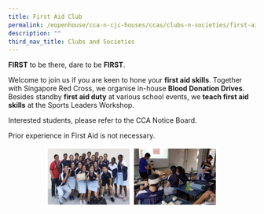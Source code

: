 ```yaml
---
title: First Aid Club
permalink: /eopenhouse/cca-n-cjc-houses/ccas/clubs-n-societies/first-aid-club/
description: ""
third_nav_title: Clubs and Societies
---
```

**FIRST**&nbsp;to be there, dare to be&nbsp;**FIRST**.

  

Welcome to join us if you are keen to hone your&nbsp;**first aid skills**. Together with Singapore Red Cross, we organise in-house&nbsp;**Blood Donation Drives**. Besides standby&nbsp;**first aid duty**&nbsp;at various school events, we&nbsp;**teach first aid skills**&nbsp;at the Sports Leaders Workshop.

Interested students, please refer to the CCA Notice Board.

  

Prior experience in First Aid is not necessary.

<style>  
img {  
  display: block;  
  margin-left: auto;  
  margin-right: auto;  
}  
</style>  
<img style="width:70%;" alt="First Aid Club" src="/images/first%20aid%20club.JPG">
